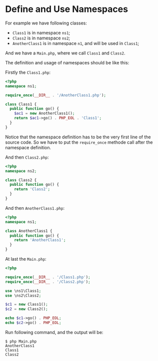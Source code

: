 # Define and Use Namespaces

For example we have following classes:

  * `Class1` is in namespace `ns1`;
  * `Class2` is in namespace `ns2`;
  * `AnotherClass1` is in namespace `n1`, and will be used in `Class1`;

And we have a `Main.php`, where we call `Class1` and `Class2`.

The definition and usage of namespaces should be like this:

Firstly the `Class1.php`:

```php
<?php
namespace ns1;

require_once(__DIR__ . '/AnotherClass1.php');

class Class1 {
  public function go() {
    $ac1 = new AnotherClass1();
    return $ac1->go() . PHP_EOL . 'Class1';
  }
}
```

Notice that the namespace definition has to be the very first line of the source code. So we have to put the `require_once` methode call after the namespace definition.

And then `Class2.php`:

```php
<?php
namespace ns2;

class Class2 {
  public function go() {
    return 'Class2';
  }
}
```

And then `AnotherClass1.php`:

```php
<?php
namespace ns1;

class AnotherClass1 {
  public function go() {
    return 'AnotherClass1';
  }
}
```

At last the `Main.php`:

```php
<?php

require_once(__DIR__ . '/Class1.php');
require_once(__DIR__ . '/Class2.php');

use \ns1\Class1;
use \ns2\Class2;

$c1 = new Class1();
$c2 = new Class2();

echo $c1->go() . PHP_EOL;
echo $c2->go() . PHP_EOL;
```

Run following command, and the output will be:

```console
$ php Main.php
AnotherClass1
Class1
Class2
```

